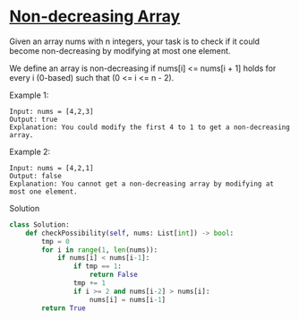 # [Non-decreasing Array](https://leetcode.com/problems/non-decreasing-array/description/)

Given an array nums with n integers, your task is to check if it could become non-decreasing by modifying at most one 
element.

We define an array is non-decreasing if nums[i] <= nums[i + 1] holds for every i (0-based) such that (0 <= i <= n - 2).

Example 1:
```
Input: nums = [4,2,3]
Output: true
Explanation: You could modify the first 4 to 1 to get a non-decreasing array.
```
Example 2:
```
Input: nums = [4,2,1]
Output: false
Explanation: You cannot get a non-decreasing array by modifying at most one element.
```
Solution
```python
class Solution:
    def checkPossibility(self, nums: List[int]) -> bool:
        tmp = 0
        for i in range(1, len(nums)):
            if nums[i] < nums[i-1]:
                if tmp == 1:
                    return False
                tmp += 1
                if i >= 2 and nums[i-2] > nums[i]:
                    nums[i] = nums[i-1]
        return True
```